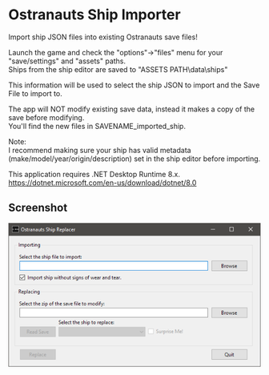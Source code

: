 # Ostranauts Ship Importer
Import ship JSON files into existing Ostranauts save files!

Launch the game and check the "options"->"files" menu for your "save/settings" and "assets" paths.  
Ships from the ship editor are saved to "ASSETS PATH\data\ships\"

This information will be used to select the ship JSON to import and the Save File to import to.

The app will NOT modify existing save data, instead it makes a copy of the save before modifying.  
You'll find the new files in SAVENAME_imported_ship.

Note:  
I recommend making sure your ship has valid metadata (make/model/year/origin/description) set in the ship editor before importing.

This application requires .NET Desktop Runtime 8.x.  
https://dotnet.microsoft.com/en-us/download/dotnet/8.0
## Screenshot

![App Screenshot](https://github.com/DebugDotLog/Resources/blob/main/Ostranauts_Ship_Importer_uZQKmlOXsI.png)

